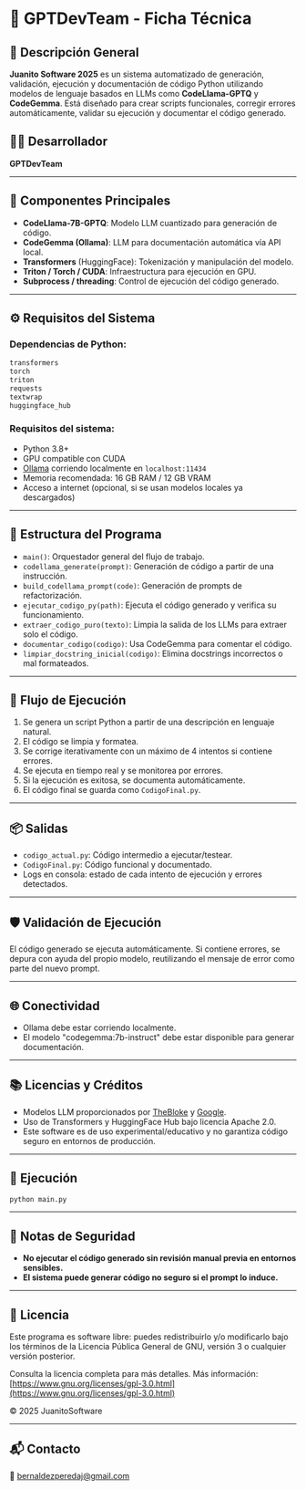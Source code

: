 # 🧾 GPTDevTeam - Ficha Técnica

## 🧠 Descripción General

**Juanito Software 2025** es un sistema automatizado de generación, validación, ejecución y documentación de código Python utilizando modelos de lenguaje basados en LLMs como **CodeLlama-GPTQ** y **CodeGemma**. Está diseñado para crear scripts funcionales, corregir errores automáticamente, validar su ejecución y documentar el código generado.

## 👨‍💻 Desarrollador

**GPTDevTeam**

---

## 🧱 Componentes Principales

- **CodeLlama-7B-GPTQ**: Modelo LLM cuantizado para generación de código.
- **CodeGemma (Ollama)**: LLM para documentación automática vía API local.
- **Transformers** (HuggingFace): Tokenización y manipulación del modelo.
- **Triton / Torch / CUDA**: Infraestructura para ejecución en GPU.
- **Subprocess / threading**: Control de ejecución del código generado.

---

## ⚙️ Requisitos del Sistema

### Dependencias de Python:

```bash
transformers
torch
triton
requests
textwrap
huggingface_hub
```

### Requisitos del sistema:

- Python 3.8+
- GPU compatible con CUDA
- [Ollama](https://ollama.com/) corriendo localmente en `localhost:11434`
- Memoria recomendada: 16 GB RAM / 12 GB VRAM
- Acceso a internet (opcional, si se usan modelos locales ya descargados)

---

## 🧩 Estructura del Programa

- `main()`: Orquestador general del flujo de trabajo.
- `codellama_generate(prompt)`: Generación de código a partir de una instrucción.
- `build_codellama_prompt(code)`: Generación de prompts de refactorización.
- `ejecutar_codigo_py(path)`: Ejecuta el código generado y verifica su funcionamiento.
- `extraer_codigo_puro(texto)`: Limpia la salida de los LLMs para extraer solo el código.
- `documentar_codigo(codigo)`: Usa CodeGemma para comentar el código.
- `limpiar_docstring_inicial(codigo)`: Elimina docstrings incorrectos o mal formateados.

---

## 🔁 Flujo de Ejecución

1. Se genera un script Python a partir de una descripción en lenguaje natural.
2. El código se limpia y formatea.
3. Se corrige iterativamente con un máximo de 4 intentos si contiene errores.
4. Se ejecuta en tiempo real y se monitorea por errores.
5. Si la ejecución es exitosa, se documenta automáticamente.
6. El código final se guarda como `CodigoFinal.py`.

---

## 📦 Salidas

- `codigo_actual.py`: Código intermedio a ejecutar/testear.
- `CodigoFinal.py`: Código funcional y documentado.
- Logs en consola: estado de cada intento de ejecución y errores detectados.

---

## 🛡️ Validación de Ejecución

El código generado se ejecuta automáticamente. Si contiene errores, se depura con ayuda del propio modelo, reutilizando el mensaje de error como parte del nuevo prompt.

---

## 🌐 Conectividad

- Ollama debe estar corriendo localmente.
- El modelo "codegemma:7b-instruct" debe estar disponible para generar documentación.

---

## 📚 Licencias y Créditos

- Modelos LLM proporcionados por [TheBloke](https://huggingface.co/TheBloke) y [Google](https://github.com/google/codegemma).
- Uso de Transformers y HuggingFace Hub bajo licencia Apache 2.0.
- Este software es de uso experimental/educativo y no garantiza código seguro en entornos de producción.

---

## 🏁 Ejecución

```bash
python main.py
```

---

## 🚨 Notas de Seguridad

- **No ejecutar el código generado sin revisión manual previa en entornos sensibles.**
- **El sistema puede generar código no seguro si el prompt lo induce.**

---

## 📃 Licencia

Este programa es software libre: puedes redistribuirlo y/o modificarlo bajo los términos de la Licencia Pública General de GNU, versión 3 o cualquier versión posterior.

Consulta la licencia completa para más detalles.
Más información: [https://www.gnu.org/licenses/gpl-3.0.html](https://www.gnu.org/licenses/gpl-3.0.html)

© 2025 JuanitoSoftware

---

## 📬 Contacto

📧 bernaldezperedaj@gmail.com
